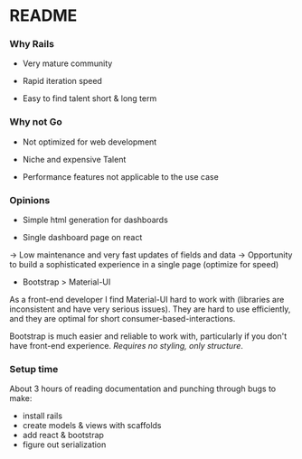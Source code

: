 # README

### Why Rails

* Very mature community

* Rapid iteration speed

* Easy to find talent short & long term

### Why not Go

* Not optimized for web development

* Niche and expensive Talent

* Performance features not applicable to the use case

### Opinions

* Simple html generation for dashboards

* Single dashboard page on react

-> Low maintenance and very fast updates of fields and data
-> Opportunity to build a sophisticated experience in a single page (optimize for speed)

* Bootstrap > Material-UI

As a front-end developer I find Material-UI hard to work with (libraries are inconsistent and have very serious issues).
They are hard to use efficiently, and they are optimal for short consumer-based-interactions.

Bootstrap is much easier and reliable to work with, particularly if you don't have front-end experience. *Requires no styling, only structure*.

### Setup time

About 3 hours of reading documentation and punching through bugs to make:
 - install rails
 - create models & views with scaffolds
 - add react & bootstrap
 - figure out serialization
